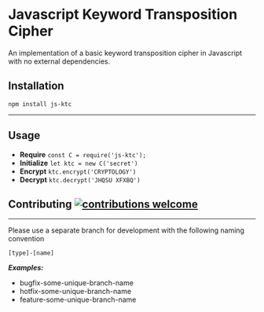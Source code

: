 # Javascript Keyword Transposition Cipher

An implementation of a basic keyword transposition cipher in Javascript with no external dependencies.

## Installation

`npm install js-ktc`

---

## Usage

- **Require** `const C = require('js-ktc');`
- **Initialize** `let ktc = new C('secret')`
- **Encrypt** `ktc.encrypt('CRYPTOLOGY')`
- **Decrypt** `ktc.decrypt('JHQSU XFXBQ')`

## Contributing [![contributions welcome](https://img.shields.io/badge/contributions-welcome-brightgreen.svg?style=flat)](https://github.com/dwyl/esta/issues)

---

Please use a separate branch for development with the following naming convention

`[type]-[name]`

***Examples:***

- bugfix-some-unique-branch-name
- hotfix-some-unique-branch-name
- feature-some-unique-branch-name